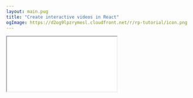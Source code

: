 ```yaml
---
layout: main.pug
title: "Create interactive videos in React"
ogImage: https://d2og9lpzrymesl.cloudfront.net/r/rp-tutorial/icon.png
---
```


<div class="video-container" style="width: 100%">
  <div class="aspect-ratio" style="padding-bottom: 62.5%">
    <iframe src="/r/rp-tutorial/" allowfullscreen></iframe>
  </div>
</div>
